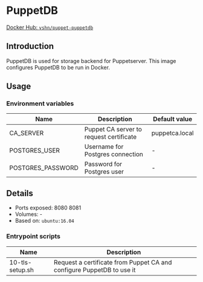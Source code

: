 # PuppetDB

[Docker Hub: `vshn/puppet-puppetdb`](https://hub.docker.com/r/vshn/puppet-puppetdb/)

## Introduction

PuppetDB is used for storage backend for Puppetserver. This image configures PuppetDB
to be run in Docker.

## Usage

### Environment variables

| Name              | Description                               | Default value  |
| ----              | ----------------------------------------- | -------------  |
| CA_SERVER         | Puppet CA server to request certificate   | puppetca.local |
| POSTGRES_USER     | Username for Postgres connection          | -              |
| POSTGRES_PASSWORD | Password for Postgres user                | -              |

## Details

* Ports exposed: 8080 8081
* Volumes: -
* Based on: `ubuntu:16.04`

### Entrypoint scripts

| Name            | Description                                                           |
| ----            | -----------                                                           |
| 10-tls-setup.sh | Request a certificate from Puppet CA and configure PuppetDB to use it |
